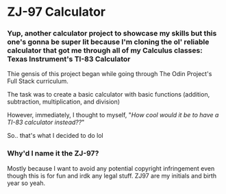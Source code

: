 # ZJ-97 Calculator

### Yup, another calculator project to showcase my skills but this one's gonna be super lit because I'm cloning the ol' reliable calculator that got me through all of my Calculus classes: Texas Instrument's TI-83 Calculator

Thie gensis of this project began while going through The Odin Project's Full Stack curriculum.

The task was to create a basic calculator with basic functions (addition, subtraction, multiplication, and division)

However, immediately, I thought to myself, "*How cool would it be to have a TI-83 calculator instead??*"

So.. that's what I decided to do lol

### Why'd I name it the **ZJ-97**?

Mostly because I want to avoid any potential copyright infringement even though this is for fun and irdk any legal stuff. ZJ97 are my initials and birth year so yeah.